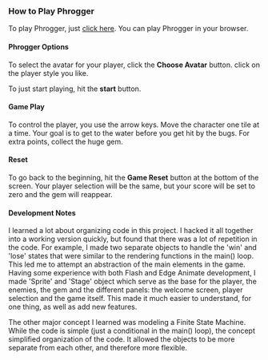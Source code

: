 ### How to Play Phrogger

To play Phrogger, just [click here](http://b-ritter.github.io/frontend-nanodegree-arcade-game/). You can play Phrogger in your browser.

#### Phrogger Options

To select the avatar for your player, click the **Choose Avatar** button. click
on the player style you like.

To just start playing, hit the **start** button.

#### Game Play

To control the player, you use the arrow keys. Move the character one tile at
a time. Your goal is to get to the water before you get hit by the bugs. For
extra points, collect the huge gem.

#### Reset

To go back to the beginning, hit the **Game Reset** button at the bottom of the
screen. Your player selection will be the same, but your score will be set to
zero and the gem will reappear.


#### Development Notes

I learned a lot about organizing code in this project. I hacked it all together
into a working version quickly, but found that there was a lot of repetition
in the code. For example, I made two separate objects to handle the 'win' and
'lose' states that were similar to the rendering functions in the main() loop.
This led me to attempt an abstraction of the main elements in the game. Having
some experience with both Flash and Edge Animate development, I made 'Sprite'
and 'Stage' object which serve as the base for the player, the enemies, the gem
and the different panels: the welcome screen, player selection and the game itself.
This made it much easier to understand, for one thing, as well as add new features.

The other major concept I learned was modeling a Finite State Machine. While the
code is simple (just a conditional in the main() loop), the concept simplified
organization of the code. It allowed the objects to be more separate from each
other, and therefore more flexible. 
